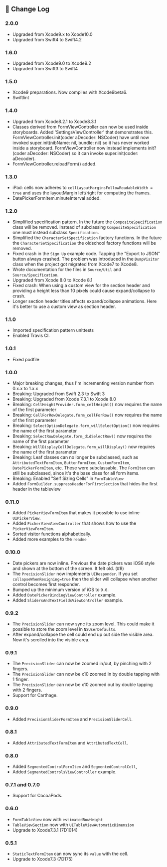 ## 📄 Change Log

### 2.0.0

 * Upgraded from Xcode9.x to Xcode10.0
 * Upgraded from Swift4 to Swift4.2

### 1.6.0

 * Upgraded from Xcode9.0 to Xcode9.2
 * Upgraded from Swift3 to Swift4

### 1.5.0

 * Xcode9 preparations. Now compiles with Xcode9beta6.
 * Swiftlint

### 1.4.0

 * Upgraded from Xcode8.2.1 to Xcode8.3.1
 * Classes derived from FormViewController can now be used inside storyboards. Added 'SettingsViewController' that demonstrates this.
   FormViewController.init(coder aDecoder: NSCoder) have until now invoked super.init(nibName: nil, bundle: nil) so it has never worked inside a storyboard.
   FormViewController now instead implements init?(coder aDecoder: NSCoder) so it can invoke super.init(coder: aDecoder).
 * FormViewController.reloadForm() added.

### 1.3.0

 * iPad: cells now adheres to `cellLayoutMarginsFollowReadableWidth = true` and uses the layoutMargin left/right for computing the frames.
 * DatePickerFormItem.minuteInterval added.

### 1.2.0

 * Simplified specification pattern. In the future the `CompositeSpecification` class will be removed. Instead of subclassing `CompositeSpecification` one must instead subclass `Specification`.
 * Simplified the `CharacterSetSpecification` factory functions. In the future the `CharacterSetSpecification` the oldschool factory functions will be removed.
 * Fixed crash in the `Sign Up` example code. Tapping the "Export to JSON" button always crashed. The problem was introduced in the `DumpVisitor` class when the project got migrated from Xcode7 to Xcode8.
 * Wrote documentation for the files in `Source/Util` and `Source/Specification`. 
 * Upgraded from Xcode 8.0 to Xcode 8.1
 * Fixed crash: When using a custom view for the section header and providing a height less than 10 pixels could cause expand/collapse to crash.  
 * Longer section header titles affects expand/collapse animations. Here it's better to use a custom view as section header.

### 1.1.0

 * Imported specification pattern unittests
 * Enabled Travis CI.

### 1.0.1

 * Fixed podfile

### 1.0.0

 * Major breaking changes, thus I'm incrementing version number from 0.x.x to 1.x.x
 * Breaking: Upgraded from Swift 2.3 to Swift 3
 * Breaking: Upgraded from Xcode 7.3.1 to Xcode 8.0
 * Breaking: `CellHeightProvider.form_cellHeight()` now requires the name of the first parameter
 * Breaking: `CellForRowDelegate.form_cellForRow()` now requires the name of the first parameter
 * Breaking: `SelectOptionDelegate.form_willSelectOption()` now requires the name of the first parameter
 * Breaking: `SelectRowDelegate.form_didSelectRow()` now requires the name of the first parameter
 * Breaking: `WillDisplayCellDelegate.form_willDisplay()` now requires the name of the first parameter
 * Breaking: Leaf classes can no longer be subclassed, such as `AttributedTextFormItem`, `ButtonFormItem`, `CustomFormItem`, `DatePickerFormItem`, etc. These were subclassable. The `FormItem` can still be subclassed, since it's the base class for all form items.
 * Breaking: Enabled "Self Sizing Cells" in `FormTableView`
 * Added `FormBuilder.suppressHeaderForFirstSection` that hides the first header in the tableview

### 0.11.0

 * Added `PickerViewFormItem` that makes it possible to use inline `UIPickerView`.
 * Added `PickerViewViewController` that shows how to use the `PickerViewFormItem`.
 * Sorted visitor functions alphabetically.
 * Added more examples to the `readme`

### 0.10.0

 * Date pickers are now inline. Previous the date pickers was iOS6 style and shown at the bottom of the screen. It felt old. (#8)
 * The `PrecisionSlider` now implements `UIResponder`. If you set `collapseWhenResigning=true` then the slider will collapse when another control becomes first responder. 
 * Bumped up the minimum version of iOS to `9.0`.
 * Added `DatePickerBindingViewController` example.
 * Added `SlidersAndTextFieldsViewController` example.

### 0.9.2

 * The `PrecisionSlider` can now sync its zoom level. This could make it possible to store the zoom level in `NSUserDefaults`.
 * After expand/collapse the cell could end up out side the visible area. Now it's scrolled into the visible area.
 
### 0.9.1

 * The `PrecisionSlider` can now be zoomed in/out, by pinching with 2 fingers.
 * The `PrecisionSlider` can now be x10 zoomed in by double tapping with 1 finger.
 * The `PrecisionSlider` can now be x10 zoomed out by double tapping with 2 fingers.
 * Support for Carthage.

### 0.9.0

 * Added `PrecisionSliderFormItem` and `PrecisionSliderCell`.
 
### 0.8.1

 * Added `AttributedTextFormItem` and `AttributedTextCell`.
 
### 0.8.0

 * Added `SegmentedControlFormItem` and `SegmentedControlCell`, 
 * Added `SegmentedControlsViewController` example.
 
### 0.7.1 and 0.7.0

 * Support for CocoaPods.

### 0.6.0

 * `FormTableView` now with `estimatedRowHeight`
 * `TableViewSection` now with `UITableViewAutomaticDimension`
 * Upgrade to Xcode7.3.1 (7D1014)
 
### 0.5.1

 * `StaticTextFormItem` can now sync its `value` with the cell.
 * Upgrade to Xcode7.3 (7D175)
